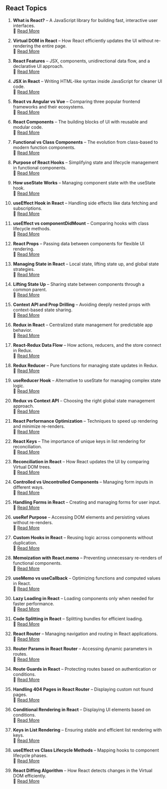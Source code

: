 ## React Topics

1. **What is React?** – A JavaScript library for building fast, interactive user interfaces.  
   🔗 [Read More](https://www.fullstackprep.dev/articles/webd/react/what-is-react)

2. **Virtual DOM in React** – How React efficiently updates the UI without re-rendering the entire page.  
   🔗 [Read More](https://www.fullstackprep.dev/articles/webd/react/virtual-dom)

3. **React Features** – JSX, components, unidirectional data flow, and a declarative UI approach.  
   🔗 [Read More](https://www.fullstackprep.dev/articles/webd/react/react-features)

4. **JSX in React** – Writing HTML-like syntax inside JavaScript for cleaner UI code.  
   🔗 [Read More](https://www.fullstackprep.dev/articles/webd/react/jsx-in-react)

5. **React vs Angular vs Vue** – Comparing three popular frontend frameworks and their ecosystems.  
   🔗 [Read More](https://www.fullstackprep.dev/articles/webd/react/react-vs-angular-vs-vue)

6. **React Components** – The building blocks of UI with reusable and modular code.  
   🔗 [Read More](https://www.fullstackprep.dev/articles/webd/react/react-components)

7. **Functional vs Class Components** – The evolution from class-based to modern function components.  
   🔗 [Read More](https://www.fullstackprep.dev/articles/webd/react/functional-vs-class-components)

8. **Purpose of React Hooks** – Simplifying state and lifecycle management in functional components.  
   🔗 [Read More](https://www.fullstackprep.dev/articles/webd/react/react-hooks-purpose)

9. **How useState Works** – Managing component state with the useState hook.  
   🔗 [Read More](https://www.fullstackprep.dev/articles/webd/react/how-useState-works)

10. **useEffect Hook in React** – Handling side effects like data fetching and subscriptions.  
    🔗 [Read More](https://www.fullstackprep.dev/articles/webd/react/useEffect-hook)

11. **useEffect vs componentDidMount** – Comparing hooks with class lifecycle methods.  
    🔗 [Read More](https://www.fullstackprep.dev/articles/webd/react/useEffect-vs-componentDidMount)

12. **React Props** – Passing data between components for flexible UI rendering.  
    🔗 [Read More](https://www.fullstackprep.dev/articles/webd/react/react-props)

13. **Managing State in React** – Local state, lifting state up, and global state strategies.  
    🔗 [Read More](https://www.fullstackprep.dev/articles/webd/react/manage-state-react)

14. **Lifting State Up** – Sharing state between components through a common parent.  
    🔗 [Read More](https://www.fullstackprep.dev/articles/webd/react/lifting-state-up)

15. **Context API and Prop Drilling** – Avoiding deeply nested props with context-based state sharing.  
    🔗 [Read More](https://www.fullstackprep.dev/articles/webd/react/context-api-prop-drilling)

16. **Redux in React** – Centralized state management for predictable app behavior.  
    🔗 [Read More](https://www.fullstackprep.dev/articles/webd/react/redux)

17. **React-Redux Data Flow** – How actions, reducers, and the store connect in Redux.  
    🔗 [Read More](https://www.fullstackprep.dev/articles/webd/react/react-redux-data-flow)

18. **Redux Reducer** – Pure functions for managing state updates in Redux.  
    🔗 [Read More](https://www.fullstackprep.dev/articles/webd/react/redux-reducer)

19. **useReducer Hook** – Alternative to useState for managing complex state logic.  
    🔗 [Read More](https://www.fullstackprep.dev/articles/webd/react/useReducer-hook)

20. **Redux vs Context API** – Choosing the right global state management approach.  
    🔗 [Read More](https://www.fullstackprep.dev/articles/webd/react/redux-vs-context-api)

21. **React Performance Optimization** – Techniques to speed up rendering and minimize re-renders.  
    🔗 [Read More](https://www.fullstackprep.dev/articles/webd/react/react-performance-optimization)

22. **React Keys** – The importance of unique keys in list rendering for reconciliation.  
    🔗 [Read More](https://www.fullstackprep.dev/articles/webd/react/react-keys)

23. **Reconciliation in React** – How React updates the UI by comparing Virtual DOM trees.  
    🔗 [Read More](https://www.fullstackprep.dev/articles/webd/react/reconciliation)

24. **Controlled vs Uncontrolled Components** – Managing form inputs in different ways.  
    🔗 [Read More](https://www.fullstackprep.dev/articles/webd/react/controlled-vs-uncontrolled-components)

25. **Handling Forms in React** – Creating and managing forms for user input.  
    🔗 [Read More](https://www.fullstackprep.dev/articles/webd/react/handling-forms-react)

26. **useRef Purpose** – Accessing DOM elements and persisting values without re-renders.  
    🔗 [Read More](https://www.fullstackprep.dev/articles/webd/react/useRef-purpose)

27. **Custom Hooks in React** – Reusing logic across components without duplication.  
    🔗 [Read More](https://www.fullstackprep.dev/articles/webd/react/custom-hook)

28. **Memoization with React.memo** – Preventing unnecessary re-renders of functional components.  
    🔗 [Read More](https://www.fullstackprep.dev/articles/webd/react/memoization-react-memo)

29. **useMemo vs useCallback** – Optimizing functions and computed values in React.  
    🔗 [Read More](https://www.fullstackprep.dev/articles/webd/react/usememo-vs-usecallback)

30. **Lazy Loading in React** – Loading components only when needed for faster performance.  
    🔗 [Read More](https://www.fullstackprep.dev/articles/webd/react/lazy-loading)

31. **Code Splitting in React** – Splitting bundles for efficient loading.  
    🔗 [Read More](https://www.fullstackprep.dev/articles/webd/react/code-splitting)

32. **React Router** – Managing navigation and routing in React applications.  
    🔗 [Read More](https://www.fullstackprep.dev/articles/webd/react/react-router)

33. **Router Params in React Router** – Accessing dynamic parameters in routes.  
    🔗 [Read More](https://www.fullstackprep.dev/articles/webd/react/router-params)

34. **Route Guards in React** – Protecting routes based on authentication or conditions.  
    🔗 [Read More](https://www.fullstackprep.dev/articles/webd/react/route-guards)

35. **Handling 404 Pages in React Router** – Displaying custom not found pages.  
    🔗 [Read More](https://www.fullstackprep.dev/articles/webd/react/handle-404-react-router)

36. **Conditional Rendering in React** – Displaying UI elements based on conditions.  
    🔗 [Read More](https://www.fullstackprep.dev/articles/webd/react/conditional-rendering)

37. **Keys in List Rendering** – Ensuring stable and efficient list rendering with keys.  
    🔗 [Read More](https://www.fullstackprep.dev/articles/webd/react/keys-in-list-rendering)

38. **useEffect vs Class Lifecycle Methods** – Mapping hooks to component lifecycle phases.  
    🔗 [Read More](https://www.fullstackprep.dev/articles/webd/react/useeffect-vs-class-lifecycle)

39. **React Diffing Algorithm** – How React detects changes in the Virtual DOM efficiently.  
    🔗 [Read More](https://www.fullstackprep.dev/articles/webd/react/diffing-algorithm)
